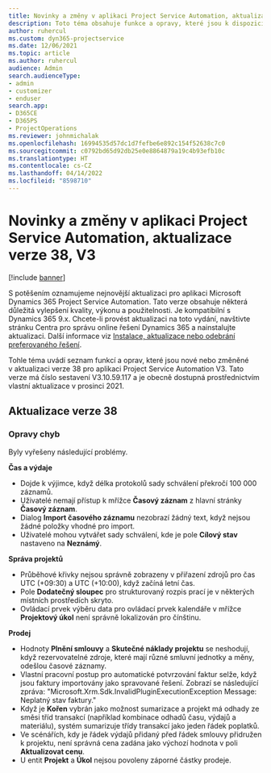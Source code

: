 ```yaml
---
title: Novinky a změny v aplikaci Project Service Automation, aktualizace verze 38, V3
description: Toto téma obsahuje funkce a opravy, které jsou k dispozici ve Microsoft Dynamics 365 Project Service Automation vydání aktualizace 38, V3.
author: ruhercul
ms.custom: dyn365-projectservice
ms.date: 12/06/2021
ms.topic: article
ms.author: ruhercul
audience: Admin
search.audienceType:
- admin
- customizer
- enduser
search.app:
- D365CE
- D365PS
- ProjectOperations
ms.reviewer: johnmichalak
ms.openlocfilehash: 16994535d57dc1d7fefbe6e892c154f52638c7c0
ms.sourcegitcommit: c0792bd65d92db25e0e8864879a19c4b93efb10c
ms.translationtype: HT
ms.contentlocale: cs-CZ
ms.lasthandoff: 04/14/2022
ms.locfileid: "8598710"
---
```

# <a name="whats-new-or-changed-in-project-service-automation-update-release-38-v3"></a>Novinky a změny v aplikaci Project Service Automation, aktualizace verze 38, V3

[!include [banner](../includes/psa-now-project-operations.md)]

S potěšením oznamujeme nejnovější aktualizaci pro aplikaci Microsoft Dynamics 365 Project Service Automation. Tato verze obsahuje některá důležitá vylepšení kvality, výkonu a použitelnosti. Je kompatibilní s Dynamics 365 9.x. Chcete-li provést aktualizaci na toto vydání, navštivte stránku Centra pro správu online řešení Dynamics 365 a nainstalujte aktualizaci. Další informace viz [Instalace, aktualizace nebo odebrání preferovaného řešení](/power-platform/admin/install-remove-preferred-solution).

Tohle téma uvádí seznam funkcí a oprav, které jsou nové nebo změněné v aktualizaci verze 38 pro aplikaci Project Service Automation V3. Tato verze má číslo sestavení V3.10.59.117 a je obecně dostupná prostřednictvím vlastní aktualizace v prosinci 2021.

## <a name="update-release-38"></a>Aktualizace verze 38

### <a name="bug-fixes"></a>Opravy chyb

Byly vyřešeny následující problémy.

**Čas a výdaje**

- Dojde k výjimce, když délka protokolů sady schválení překročí 100 000 záznamů.
- Uživatelé nemají přístup k mřížce **Časový záznam** z hlavní stránky **Časový záznam**.
- Dialog **Import časového záznamu** nezobrazí žádný text, když nejsou žádné položky vhodné pro import.
- Uživatelé mohou vytvářet sady schválení, kde je pole **Cílový stav** nastaveno na **Neznámý**.

**Správa projektů**

- Průběhové křivky nejsou správně zobrazeny v přiřazení zdrojů pro čas UTC (+09:30) a UTC (+10:00), když začíná letní čas.
- Pole **Dodatečný sloupec** pro strukturovaný rozpis prací je v některých místních prostředích skryto.
- Ovládací prvek výběru data pro ovládací prvek kalendáře v mřížce **Projektový úkol** není správně lokalizován pro čínštinu.

**Prodej**

- Hodnoty **Plnění smlouvy** a **Skutečné náklady projektu** se neshodují, když rezervovatelné zdroje, které mají různé smluvní jednotky a měny, odešlou časové záznamy.
- Vlastní pracovní postup pro automatické potvrzování faktur selže, když jsou faktury importovány jako spravované řešení. Zobrazí se následující zpráva: "Microsoft.Xrm.Sdk.InvalidPluginExecutionException Message: Neplatný stav faktury."
- Když je **Kořen** vybrán jako možnost sumarizace a projekt má odhady ze směsi tříd transakcí (například kombinace odhadů času, výdajů a materiálu), systém sumarizuje třídy transakcí jako jeden řádek poplatků.
- Ve scénářích, kdy je řádek výdajů přidaný před řádek smlouvy přidružen k projektu, není správná cena zadána jako výchozí hodnota v poli **Aktualizovat cenu**.
- U entit **Projekt** a **Úkol** nejsou povoleny záporné částky prodeje.
